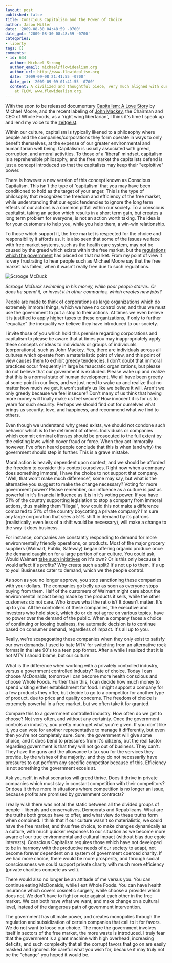 ```yaml
---
layout: post
published: false
title: Conscious Capitalism and the Power of Choice
author: Jason Miller
date: '2009-08-30 04:48:59 -0700'
date_gmt: '2009-08-30 08:48:59 -0700'
categories:
- liberty
tags: []
comments:
- id: 634
  author: Michael Strong
  author_email: michael@flowidealism.org
  author_url: http://www.flowidealism.org
  date: '2009-09-08 21:41:55 -0700'
  date_gmt: '2009-09-09 01:41:55 -0700'
  content: A civilized and thoughtful piece, very much aligned with our tone and perspective
    at FLOW, www.flowidealism.org.
---
```


With the soon to be released documentary [Capitalism: A Love
Story](http://www.capitalismalovestory.com/) by Michael Moore, and the recent
labeling of [John
Mackey](http://en.wikipedia.org/wiki/John_Mackey_%28businessman%29), the
Chairman and CEO of Whole Foods, as a 'right wing libertarian', I think it's
time I speak up and lend my voice to the
[zeitgeist](http://en.wikipedia.org/wiki/Zeitgeist).

Within our culture, capitalism is typically likened to a philosophy where people
and the companies/corporations they form operate in ways to only benefit
themselves, at the expense of our greater environmental and humanitarian well
being. Capitalism is usually associated with greed, corruption, and amoral
activities. To those of a 'liberal' mindset, capitalism is a reprehensible
philosophy, and the free market the capitalists defend is just a concept
introduced so that the capitalists may keep their "exploitive" power.

There is however a new version of this concept known as Conscious Capitalism.
This isn't the type of 'capitalism' that you may have been conditioned to hold
as the target of your anger. This is the type of philosophy that recognizes the
freedom and efficiency of the free market, while understanding that our egoic
tendencies to ignore the long term effects of our actions is a common pitfall
within our society. To a conscious capitalist, taking an action which results in
a short term gain, but creates a long term problem for everyone, is not an
action worth taking. The idea is for your customers to help you, while you help
them, a win-win relationship.

To those which support it, the free market is respected for the choice and
responsibility it affords us. It is also seen that some of the issues we face
with free market systems, such as the health care system, may not be caused by
the greed which exists within the free market, but the [regulations which the
government](http://www2.wholefoodsmarket.com/blogs/jmackey/2009/08/14/health-care-reform-full-article/)
has placed on that market. From my point of view it is very frustrating to hear
people such as Michael Moore say that the free market has failed, when it wasn't
really free due to such regulations.

![Scrooge McDuck]({{site.assets.url_prefix}}/images/posts/scrooge-mcduck.jpg "Scrooge McDuck, swimming in his money")

*Scrooge McDuck swimming in his money, while poor people starve...Or does he
spend it, or invest it in other companies, which creates new jobs?*

People are made to think of corporations as large organizations which do
extremely immoral things, which we have no control over, and thus we must use
the government to put a stop to their actions. At times we even believe it is
justified to apply higher taxes to these organizations, if only to further
"equalize" the inequality we believe they have introduced to our society.

I invite those of you which hold this premise regarding corporations and
capitalism to please be aware that at times you may inappropriately apply these
concepts or ideas to individuals or groups of individuals (corporations), such
as John Mackey. Yes, there are individuals across all cultures which operate
from a materialistic point of view, and this point of view causes them to
exhibit greedy tendencies. I don't doubt that immoral practices occur frequently
in large bureaucratic organizations, but please do not believe that our
government is excluded. Please wake up and realize that this is a normal state
of human development. We all have been greedy at some point in our lives, and we
just need to wake up and realize that no matter how much we get, it won't
satisfy us like we believe it will. Aren't we only greedy because we feel
insecure? Don't many of us think that having more money will finally make us
feel secure? How innocent it is for us to yearn for such security. Perhaps we
should find out for ourselves what brings us security, love, and happiness, and
recommend what we find to others.

Even though we understand why greed exists, we should not condone such behavior
which is to the detriment of others. Individuals or companies which commit
criminal offenses should be prosecuted to the full extent by the existing laws
which cover fraud or force. When they act immorally however, I've often heard
people conclude that this is when (and why) the government should step in
further. This is a grave mistake.

Moral action is heavily dependent upon context, and we should be afforded the
freedom to consider this context ourselves. Right now when a company does
something immoral, I have the choice to not support that company. "Well, that
won't make much difference", some may say, but what is the alternative you
suggest to make the change necessary? Voting for more government power? Please
remember, our influence as a culture is just as powerful in it's financial
influence as it is in it's voting power. If you have 51% of the country
supporting legislation to stop a company from immoral actions, thus making them
"illegal", how could this not make a difference compared to 51% of the country
boycotting a private company? I'm sure any large corporation that sees a 51%
shift in demand by its patrons (realistically, even less of a shift would be
necessary), will make a change to the way it does business.

For instance, companies are constantly responding to demand for more
environmentally friendly operations, or products. Most of the major grocery
suppliers (Walmart, Publix, Safeway) began offering organic produce once the
demand caught on for a large portion of our culture. You could ask, Would
Walmart [take such initiatives](http://en.wikipedia.org/wiki/Wal-Mart#Recent_initiatives)
on it's own? Or is this only because it would affect it's profits? Why create
such a split? It's not up to them. It's up to you! Businesses cater to demand,
which we the people control.

As soon as you no longer approve, you stop sanctioning these companies with your
dollars. The companies go belly up as soon as everyone stops buying from them.
Half of the customers of Walmart might care about the environmental impact being
made by the products it sells, while the other customers do not care. Who knows
what the ratio is? It doesn't matter. It's up to you. All the controllers of
these companies, the executive and investors who hold stock, which do or do not
agree on various topics, have no power over the demand of the public. When a
company faces a choice of continuing or loosing business, the automatic decision
is to continue based on consumer demand, regardless of impact. It's all up to
you.

Really, we're scapegoating these companies when they only exist to satisfy our
own demands. I used to hate MTV for switching from an alternative rock format in
the late 90's to a teen pop format. After a while I realized that it is not MTV
I should blame, but our culture.

What is the difference when working with a privately controlled industry, versus
a government controlled industry? Rate of choice. Today I can choose McDonalds,
tomorrow I can become more health conscious and choose Whole Foods. Further than
this, I can decide how much money to spend visiting either establishment for
food. I might support a company for a few products they offer, but decide to go
to a competitor for another type of product, due to price and quality concerns.
The freedom of choice is extremely powerful in a free market, but we often take
it for granted.

Compare this to a government controlled industry. How often do we get to choose?
Not very often, and without any certainty. Once the government controls an
industry, you pretty much get what you're given. If you don't like it, you can
vote for another representative to manage it differently, but even then you're
not completely sure. Sure, the government will give some choice, and it does
bend to pressures from it's citizens, but the real factor regarding government
is that they will not go out of business. They can't. They have the guns and the
allowance to tax you for the services they provide, by the wishes of the
majority, and they do not necessarily have pressures to out perform any specific
competitor because of this. Efficiency is not something the government excels
at.

Ask yourself, in what scenarios will greed thrive. Does it thrive in private
companies which must stay in constant competition with their competitors? Or
does it thrive more in situations where competition is no longer an issue,
because profits are promised by government contracts?

I really wish there was not all the static between all the divided groups of
people - liberals and conservatives, Democrats and Republicans. What are the
truths both groups have to offer, and what view do these truths form when
combined. I think that if our culture wasn't so materialistic, we could have the
free market, and thus free choice, to make changes dynamically as a culture,
with much quicker responses to our situation as we become more aware of our true
environmental and cultural impact (without bias due egoic interests). Conscious
Capitalism requires those which have not developed to be in harmony with the
productive needs of our society to adapt, not become forever dependent on a
system of government coerced charity. If we had more choice, there would be more
prosperity, and through social consciousness we could support private charity
with much more efficiency (private charities compete as well).

There would also no longer be an attitude of me versus you. You can continue
eating McDonalds, while I eat Whole Foods. You can have health insurance which
covers cosmetic surgery, while choose a provider which does not. We don't have
to fight or vote against each other in the free market. We can both have what we
want, and make change on a cultural level, instead of the dangerous path of
government intervention.

The government has ultimate power, and creates monopolies through the regulation
and subsidization of certain companies that call to it for favors. We do not
want to loose our choice. The more the government involves itself in sectors of
the free market, the more waste is introduced. I truly fear that the government
is a giant machine with high overhead, increasing deficits, and such complexity
that all the corrupt favors that go on are easily masked and ignored. Be careful
what you wish for, because it may truly not be the "change" you hoped it would
be.
